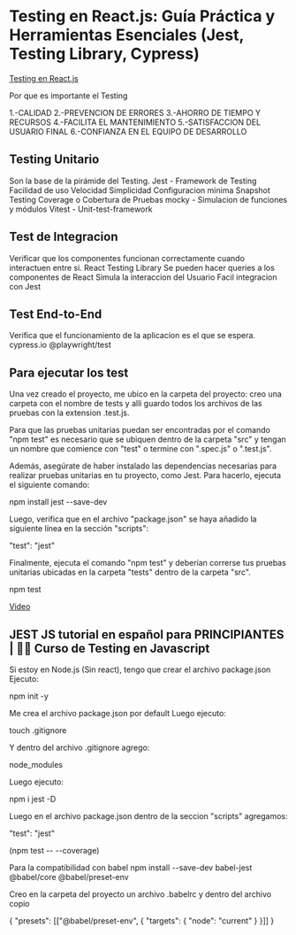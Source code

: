 # Testing en React.js: Guía Práctica y Herramientas Esenciales (Jest, Testing Library, Cypress)

[Testing en React.js](https://www.youtube.com/watch?v=bTGil8qPmXo)

Por que es importante el Testing

1.-CALIDAD
2.-PREVENCION DE ERRORES
3.-AHORRO DE TIEMPO Y RECURSOS
4.-FACILITA EL MANTENIMIENTO
5.-SATISFACCION DEL USUARIO FINAL
6.-CONFIANZA EN EL EQUIPO DE DESARROLLO

## Testing Unitario

Son la base de la pirámide del Testing.
Jest - Framework de Testing
  Facilidad de uso
  Velocidad
  Simplicidad
  Configuracion minima
  Snapshot Testing
  Coverage o Cobertura de Pruebas
  mocky - Simulacion de funciones y módulos
Vitest - Unit-test-framework

## Test de Integracion

Verificar que los componentes funcionan correctamente
cuando interactuen entre si.
React Testing Library
Se pueden hacer queries a los componentes de React
Simula la interaccion del Usuario
Facil integracion con Jest

## Test End-to-End

Verifica que el funcionamiento de la aplicacion es el que se espera.
cypress.io
@playwright/test

## Para ejecutar los test

Una vez creado el proyecto, me ubico en la carpeta del proyecto: creo una carpeta con el nombre de tests y alli guardo todos los archivos de las pruebas con la extension .test.js.

Para que las pruebas unitarias puedan ser encontradas por el comando "npm test" es necesario que se ubiquen dentro de la carpeta "src" y tengan un nombre que comience con "test" o termine con ".spec.js" o ".test.js".

Además, asegúrate de haber instalado las dependencias necesarias para realizar pruebas unitarias en tu proyecto, como Jest. Para hacerlo, ejecuta el siguiente comando:

npm install jest --save-dev

Luego, verifica que en el archivo "package.json" se haya añadido la siguiente línea en la sección "scripts":

"test": "jest"

Finalmente, ejecuta el comando "npm test" y deberían correrse tus pruebas unitarias ubicadas en la carpeta "tests" dentro de la carpeta "src".

npm test

[Video](https://www.youtube.com/watch?v=tgWBQZNCOT0)

## JEST JS tutorial en español para PRINCIPIANTES | 🧑‍💻 Curso de Testing en Javascript

Si estoy en Node.js (Sin react), tengo que crear el archivo package.json
Ejecuto:

npm init -y

Me crea el archivo package.json por default
Luego ejecuto:

touch .gitignore

Y dentro del archivo .gitignore agrego:

node_modules

Luego ejecuto:

npm i jest -D

Luego en el archivo package.json dentro de la seccion "scripts" agregamos:

"test": "jest"

(npm test -- --coverage)

Para la compatibilidad con babel
npm install --save-dev babel-jest @babel/core @babel/preset-env

Creo en la carpeta del proyecto un archivo .babelrc y dentro del archivo copio

{
  "presets": [["@babel/preset-env", { "targets": { "node": "current" } }]]
}

